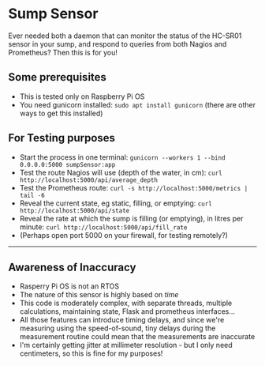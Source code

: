 # Sump Sensor

Ever needed both a daemon that can monitor the status of the HC-SR01 sensor in your sump, and respond to queries from both Nagios and Prometheus?
Then this is for you!

## Some prerequisites

* This is tested only on Raspberry Pi OS
* You need gunicorn installed: `sudo apt install gunicorn` (there are other ways to get this installed)


## For Testing purposes

* Start the process in one terminal: `gunicorn --workers 1 --bind 0.0.0.0:5000 sumpSensor:app`
* Test the route Nagios will use (depth of the water, in cm): `curl http://localhost:5000/api/average_depth`
* Test the Prometheus route: `curl -s http://localhost:5000/metrics | tail -6`
* Reveal the current state, eg static, filling, or emptying: `curl http://localhost:5000/api/state`
* Reveal the rate at which the sump is filling (or emptying), in litres per minute: `curl http://localhost:5000/api/fill_rate`
* (Perhaps open port 5000 on your firewall, for testing remotely?)

---

## Awareness of Inaccuracy

* Rasperry Pi OS is not an RTOS
* The nature of this sensor is highly based on *time*
* This code is moderately complex, with separate threads, multiple calculations, maintaining state, Flask and prometheus interfaces...
* All those features can introduce timing delays, and since we're measuring using the speed-of-sound, tiny delays during the measurement routine could mean that the measurements are inaccurate
* I'm certainly getting jitter at millimeter resolution - but I only need centimeters, so this is fine for my purposes!
